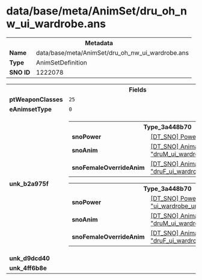 <h1>data/base/meta/AnimSet/dru_oh_nw_ui_wardrobe.ans</h1><table><tr><th colspan="100%">Metadata</th></tr><tr><td><b>Name</b></td><td>data/base/meta/AnimSet/dru_oh_nw_ui_wardrobe.ans</td></tr><tr><td><b>Type</b></td><td>AnimSetDefinition</td></tr><tr><td><b>SNO ID</b></td><td>1222078</td></tr></table>

<table><tr><th colspan="100%">Fields</th></tr><tr><td><b>ptWeaponClasses</b></td><td><code>25</code>
</td></tr><tr><td><b>eAnimsetType</b></td><td><code>0</code></td></tr><tr><td><b>unk_b2a975f</b></td><td><table><tr><th colspan="100%">Type_3a448b70</th></tr><tr><td><b>snoPower</b></td><td><a href="..\Power\ui_wardrobe_idle.pow.md">[DT_SNO] Power: "ui_wardrobe_idle"</a></td></tr><tr><td><b>snoAnim</b></td><td><a href="..\Anim\druM_ui_wardrobe_oh_nw_idle.ani.md">[DT_SNO] Animation: "druM_ui_wardrobe_oh_nw_idle"</a></td></tr><tr><td><b>snoFemaleOverrideAnim</b></td><td><a href="..\Anim\druF_ui_wardrobe_oh_nw_idle.ani.md">[DT_SNO] Animation: "druF_ui_wardrobe_oh_nw_idle"</a></td></tr></table>


<table><tr><th colspan="100%">Type_3a448b70</th></tr><tr><td><b>snoPower</b></td><td><a href="..\Power\ui_wardrobe_unSheathe.pow.md">[DT_SNO] Power: "ui_wardrobe_unSheathe"</a></td></tr><tr><td><b>snoAnim</b></td><td><a href="..\Anim\druM_ui_wardrobe_oh_nw_unSheathe.ani.md">[DT_SNO] Animation: "druM_ui_wardrobe_oh_nw_unSheathe"</a></td></tr><tr><td><b>snoFemaleOverrideAnim</b></td><td><a href="..\Anim\druF_ui_wardrobe_oh_nw_unSheathe.ani.md">[DT_SNO] Animation: "druF_ui_wardrobe_oh_nw_unSheathe"</a></td></tr></table>


</td></tr><tr><td><b>unk_d9dcd40</b></td><td></td></tr><tr><td><b>unk_4ff6b8e</b></td><td></td></tr></table>


